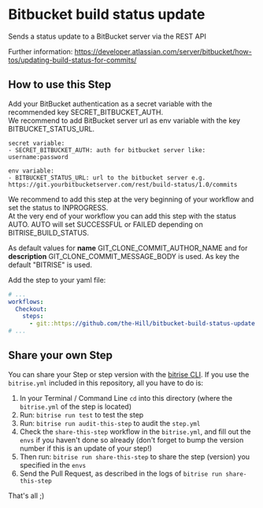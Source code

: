 # Bitbucket build status update

Sends a status update to a BitBucket server via the REST API

Further information: https://developer.atlassian.com/server/bitbucket/how-tos/updating-build-status-for-commits/

## How to use this Step

Add your BitBucket authentication as a secret variable with the recommended key SECRET_BITBUCKET_AUTH.  
We recommend to add BitBucket server url as env variable with the key BITBUCKET_STATUS_URL.

```
secret variable:
- SECRET_BITBUCKET_AUTH: auth for bitbucket server like: username:password

env variable:
- BITBUCKET_STATUS_URL: url to the bitbucket server e.g. https://git.yourbitbucketserver.com/rest/build-status/1.0/commits
```

We recommend to add this step at the very beginning of your workflow and set the status to INPROGRESS.  
At the very end of your workflow you can add this step with the status AUTO. AUTO will set SUCCESSFUL or FAILED depending on BITRISE_BUILD_STATUS.

As default values for **name** GIT_CLONE_COMMIT_AUTHOR_NAME and for **description** GIT_CLONE_COMMIT_MESSAGE_BODY is used. As key the default "BITRISE" is used.

Add the step to your yaml file:

```yml
# ...
workflows:
  Checkout:
    steps:
      - git::https://github.com/the-Hill/bitbucket-build-status-update.git:
# ...
```

## Share your own Step

You can share your Step or step version with the [bitrise CLI](https://github.com/bitrise-io/bitrise). If you use the `bitrise.yml` included in this repository, all you have to do is:

1. In your Terminal / Command Line `cd` into this directory (where the `bitrise.yml` of the step is located)
2. Run: `bitrise run test` to test the step
3. Run: `bitrise run audit-this-step` to audit the `step.yml`
4. Check the `share-this-step` workflow in the `bitrise.yml`, and fill out the
   `envs` if you haven't done so already (don't forget to bump the version number if this is an update
   of your step!)
5. Then run: `bitrise run share-this-step` to share the step (version) you specified in the `envs`
6. Send the Pull Request, as described in the logs of `bitrise run share-this-step`

That's all ;)
